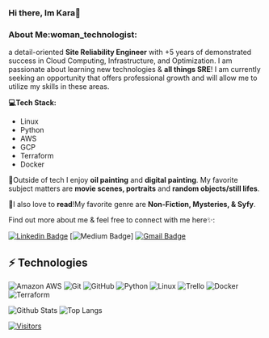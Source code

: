 ### Hi there, Im Kara:sparkling_heart: 

<h3>About Me:woman_technologist:</h3>

a detail-oriented <b>Site Reliability Engineer</b> with +5 years of demonstrated success in Cloud Computing, Infrastructure, and Optimization. I am passionate about learning new technologies & <b>all things SRE</b>! I am currently seeking an opportunity that offers professional growth and will allow me to utilize my skills in these areas.

<b>:computer:Tech Stack:</b>
- Linux
- Python
- AWS
- GCP
- Terraform
- Docker

:art:Outside of tech I enjoy <b>oil painting</b> and <b>digital painting</b>. My favorite subject matters are <b>movie scenes, portraits</b> and <b>random objects/still lifes</b>.
  
:blue_book:I also love to <b>read</b>!My favorite genre are <b>Non-Fiction, Mysteries, & Syfy</b>.
  
Find out more about me & feel free to connect with me here:sparkles::



[![Linkedin Badge](https://img.shields.io/badge/Kara%20Caffee-blue?style=flat-square&logo=Linkedin&logoColor=white&link=https://https://www.linkedin.com/in/kara-caffee/)](https://www.https://www.linkedin.com/in/kara-caffee/)
[![Medium Badge](https://img.shields.io/badge/Kara%20Caffee-12100E?style=flat-square&logo=medium&logoColor=white&link=https://medium.com/@karacaffee)]
[![Gmail Badge](https://img.shields.io/badge/karacsre@gmail.com-c14438?style=flat-square&logo=Gmail&logoColor=white&link=mailto:karacsre@gmail.com)](mailto:karacsre@gmail.com)

## ⚡ Technologies

<!-- Check out the Badges folder for more badges -->

![Amazon AWS](https://img.shields.io/badge/Amazon%20AWS-232F3E?style=flat-square&logo=amazon-aws)
![Git](https://img.shields.io/badge/-Git-black?style=flat-square&logo=git)
![GitHub](https://img.shields.io/badge/-GitHub-181717?style=flat-square&logo=github)
![Python](https://img.shields.io/badge/-Python-black?style=flat-square&logo=Python)
![Linux](https://img.shields.io/badge/Linux-FCC624?style=flat-square&logo=linux&logoColor=black)
![Trello](https://img.shields.io/badge/Trello-%23026AA7.svg?style=flat-square&logo=Trello&logoColor=white)
![Docker](https://img.shields.io/badge/docker-%230db7ed.svg?style=for-the-badge&logo=docker&logoColor=white)
![Terraform](https://img.shields.io/badge/terraform-%235835CC.svg?style=for-the-badge&logo=terraform&logoColor=white)

<!-- Replace the fields below with the information requested. Remember to remove the encapsulating <> characters. -->

![Github Stats](https://github-readme-stats.vercel.app/api?username=karacsre&count_private=true&show_icons=true&include_all_commits=true)
![Top Langs](https://github-readme-stats.vercel.app/api/top-langs/?username=karacsre&hide=TeX&layout=compact)


[![Visitors](https://api.visitorbadge.io/api/visitors?path=LevelUpInTech%2Fkaracsre&label=VISITORS&countColor=%23263759)](https://visitorbadge.io/status?path=karacsre%2Fkaracsre)
